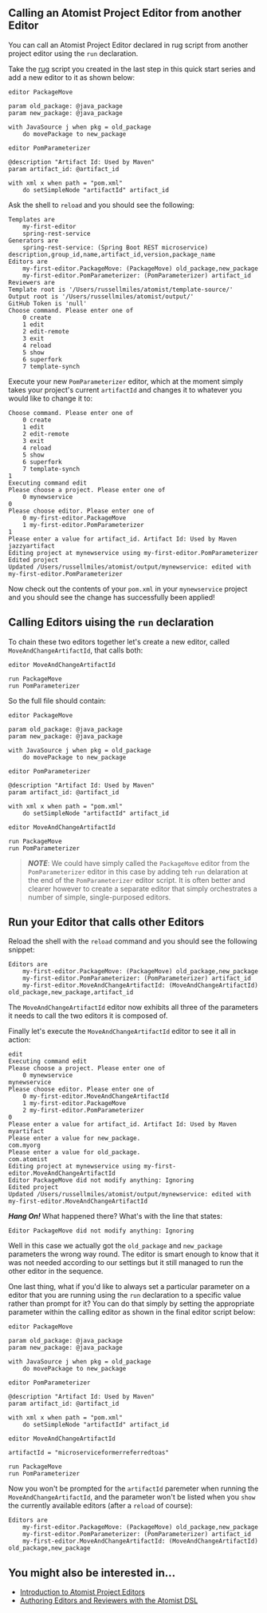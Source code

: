## Calling an Atomist Project Editor from another Editor

You can call an Atomist Project Editor declared in rug script from another project editor using the `run` declaration.

Take the [rug](/reference-docs/rug.md) script you created in the last step in this quick start series and add a new editor to it as shown below:

```
editor PackageMove

param old_package: @java_package
param new_package: @java_package

with JavaSource j when pkg = old_package
    do movePackage to new_package

editor PomParameterizer

@description "Artifact Id: Used by Maven"
param artifact_id: @artifact_id

with xml x when path = "pom.xml"
    do setSimpleNode "artifactId" artifact_id
```
Ask the shell to `reload` and you should see the following:

```
Templates are 
	my-first-editor
	spring-rest-service
Generators are 
	spring-rest-service: (Spring Boot REST microservice) description,group_id,name,artifact_id,version,package_name
Editors are 
	my-first-editor.PackageMove: (PackageMove) old_package,new_package
	my-first-editor.PomParameterizer: (PomParameterizer) artifact_id
Reviewers are 
Template root is '/Users/russellmiles/atomist/template-source/'
Output root is '/Users/russellmiles/atomist/output/'
GitHub Token is 'null'
Choose command. Please enter one of
	0 create
	1 edit
	2 edit-remote
	3 exit
	4 reload
	5 show
	6 superfork
	7 template-synch
```

Execute your new `PomParameterizer` editor, which at the moment simply takes your project's current `artifactId` and changes it to whatever you would like to change it to:

```
Choose command. Please enter one of
	0 create
	1 edit
	2 edit-remote
	3 exit
	4 reload
	5 show
	6 superfork
	7 template-synch
1
Executing command edit
Please choose a project. Please enter one of
	0 mynewservice
0
Please choose editor. Please enter one of
	0 my-first-editor.PackageMove
	1 my-first-editor.PomParameterizer
1
Please enter a value for artifact_id. Artifact Id: Used by Maven
jazzyartifact             
Editing project at mynewservice using my-first-editor.PomParameterizer
Edited project
Updated /Users/russellmiles/atomist/output/mynewservice: edited with my-first-editor.PomParameterizer
```

Now check out the contents of your `pom.xml` in your `mynewservice` project and you should see the change has successfully been applied!

## Calling Editors uising the `run` declaration

To chain these two editors together let's create a new editor, called `MoveAndChangeArtifactId`, that calls both:

```
editor MoveAndChangeArtifactId

run PackageMove
run PomParameterizer
```

So the full file should contain:

```
editor PackageMove

param old_package: @java_package
param new_package: @java_package

with JavaSource j when pkg = old_package
    do movePackage to new_package

editor PomParameterizer

@description "Artifact Id: Used by Maven"
param artifact_id: @artifact_id

with xml x when path = "pom.xml"
    do setSimpleNode "artifactId" artifact_id
	
editor MoveAndChangeArtifactId

run PackageMove
run PomParameterizer
```

> ***NOTE***: We could have simply called the `PackageMove` editor from the `PomParameterizer` editor in this case by adding teh `run` delaration at the end of the `PomParameterizer` editor script. It is often better and clearer however to create a separate editor that simply orchestrates a number of simple, single-purposed editors.

## Run your Editor that calls other Editors

Reload the shell with the `reload` command and you should see the following snippet:

```
Editors are 
	my-first-editor.PackageMove: (PackageMove) old_package,new_package
	my-first-editor.PomParameterizer: (PomParameterizer) artifact_id
	my-first-editor.MoveAndChangeArtifactId: (MoveAndChangeArtifactId) old_package,new_package,artifact_id
```

The `MoveAndChangeArtifactId` editor now exhibits all three of the parameters it needs to call the two editors it is composed of.

Finally let's execute the `MoveAndChangeArtifactId` editor to see it all in action:

```
edit
Executing command edit
Please choose a project. Please enter one of
	0 mynewservice
mynewservice
Please choose editor. Please enter one of
	0 my-first-editor.MoveAndChangeArtifactId
	1 my-first-editor.PackageMove
	2 my-first-editor.PomParameterizer
0
Please enter a value for artifact_id. Artifact Id: Used by Maven
myartifact
Please enter a value for new_package. 
com.myorg  
Please enter a value for old_package. 
com.atomist
Editing project at mynewservice using my-first-editor.MoveAndChangeArtifactId
Editor PackageMove did not modify anything: Ignoring
Edited project
Updated /Users/russellmiles/atomist/output/mynewservice: edited with my-first-editor.MoveAndChangeArtifactId
```

***Hang On!*** What happened there? What's with the line that states:

```
Editor PackageMove did not modify anything: Ignoring
```

Well in this case we actually got the `old_package` and `new_package` parameters the wrong way round. The editor is smart enough to know that it was not needed according to our settings but it still managed to run the other editor in the sequence.

One last thing, what if you'd like to always set a particular parameter on a editor that you are running using the `run` declaration to a specific value rather than prompt for it? You can do that simply by setting the appropriate parameter within the calling editor as shown in the final editor script below:

```
editor PackageMove

param old_package: @java_package
param new_package: @java_package

with JavaSource j when pkg = old_package
    do movePackage to new_package

editor PomParameterizer

@description "Artifact Id: Used by Maven"
param artifact_id: @artifact_id

with xml x when path = "pom.xml"
    do setSimpleNode "artifactId" artifact_id
	
editor MoveAndChangeArtifactId

artifactId = "microserviceformerreferredtoas"

run PackageMove
run PomParameterizer
```

Now you won't be prompted for the `artifactId` paremeter when running the `MoveAndChangeArtifactId`, and the parameter won't be listed when you `show` the currently available editors (after a `reload` of course):

```
Editors are 
	my-first-editor.PackageMove: (PackageMove) old_package,new_package
	my-first-editor.PomParameterizer: (PomParameterizer) artifact_id
	my-first-editor.MoveAndChangeArtifactId: (MoveAndChangeArtifactId) old_package,new_package
```

## You might also be interested in...

* [Introduction to Atomist Project Editors](/reference-docs/project-editors.md)
* [Authoring Editors and Reviewers with the Atomist DSL](/reference-docs/rug.md)